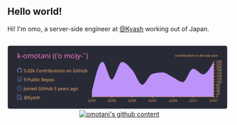 ## Hello world!
Hi! I'm omo, a server-side engineer at [@Kyash](https://github.com/Kyash) working out of Japan. 


## 
<p align="center">
  <a href="https://github.com/vn7n24fzkq/github-profile-summary-cards">
    <img align="center" src="https://raw.githubusercontent.com/k-omotani/k-omotani/main/profile-summary-card-output/dracula/0-profile-details.svg" alt="omotani's github content" />
  </a>
  <a href="https://github.com/ryo-ma/github-profile-trophy">
    <img align="center" src="https://github-profile-trophy.vercel.app/?username=k-omotani&theme=dracula&no-frame=true&column=4" alt="omotani's github content" />
  </a>
</p>

